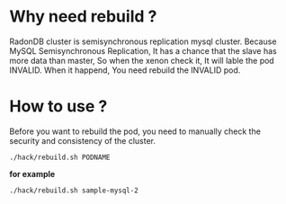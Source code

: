 # Why need rebuild ?
RadonDB cluster is semisynchronous replication mysql cluster. Because MySQL Semisynchronous Replication, It has a chance that the slave has more data than master, So when the xenon check it, It will lable the pod INVALID. When it happend, You
need rebuild the INVALID pod.

# How to use ?
Before you want to rebuild the pod, you need to manually check the security and consistency of the cluster.

```shell
./hack/rebuild.sh PODNAME
```
**for example**
```shell
./hack/rebuild.sh sample-mysql-2
```